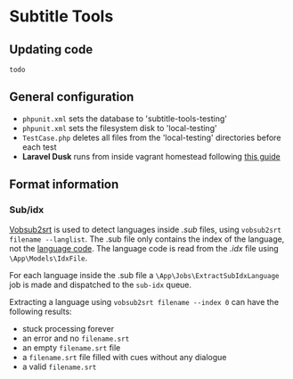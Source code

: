 # Subtitle Tools

## Updating code
```
todo
```

## General configuration
* `phpunit.xml` sets the database to 'subtitle-tools-testing'
* `phpunit.xml` sets the filesystem disk to 'local-testing'
* `TestCase.php` deletes all files from the 'local-testing' directories before each test
* **Laravel Dusk** runs from inside vagrant homestead following [this guide](https://medium.com/@splatEric/laravel-dusk-on-homestead-dc5711987595)


## Format information



### Sub/idx
[Vobsub2srt](https://github.com/ruediger/VobSub2SRT) is used to detect languages inside _.sub_ files, using `vobsub2srt filename --langlist`.
The .sub file only contains the index of the language, not the [language code](https://www.loc.gov/standards/iso639-2/php/code_list.php).
The language code is read from the _.idx_ file using `\App\Models\IdxFile`.

For each language inside the .sub file a `\App\Jobs\ExtractSubIdxLanguage` job is made and dispatched to the `sub-idx` queue.

Extracting a language using `vobsub2srt filename --index 0` can have the following results:
* stuck processing forever
* an error and  no `filename.srt`
* an empty `filename.srt` file
* a `filename.srt` file filled with cues without any dialogue
* a valid `filename.srt`
